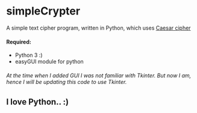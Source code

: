 # simpleCrypter
A simple text cipher program, written in Python, which uses [Caesar cipher](https://en.wikipedia.org/wiki/Caesar_cipher)

#### Required:
* Python 3 :)
* easyGUI module for python

###### At the time when I added GUI I was not familiar with Tkinter. But now I am, hence I will be updating this code to use Tkinter.

## I love Python.. :)

